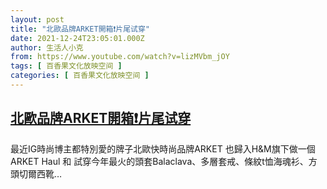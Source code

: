 ```yaml
---
layout: post
title: "北歐品牌ARKET開箱❗️片尾试穿"
date: 2021-12-24T23:05:01.000Z
author: 生活人小克
from: https://www.youtube.com/watch?v=lizMVbm_jOY
tags: [ 百香果文化放映空间 ]
categories: [ 百香果文化放映空间 ]
---
```

<!--1640387101000-->
[北歐品牌ARKET開箱❗️片尾试穿](https://www.youtube.com/watch?v=lizMVbm_jOY)
------

<div>
最近IG時尚博主都特別愛的牌子北歐快時尚品牌ARKET 也歸入H&M旗下做一個ARKET Haul 和 試穿今年最火的頭套Balaclava、多層套戒、條紋t恤海魂衫、方頭切爾西靴…
</div>
